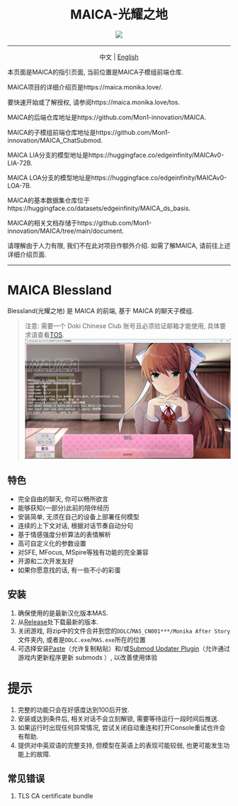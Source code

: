 <h1 align="center">MAICA-光耀之地</h1>
<div align="center">
<img src="https://maica.monika.love/assets/maica-text-finish-p.png" width=150>
</div>

***

<p align="center">中文 | <a href="/README_EN.md">English</a></p>

本页面是MAICA的指引页面, 当前位置是MAICA子模组前端仓库.

MAICA项目的详细介绍页是https://maica.monika.love/.

要快速开始或了解授权, 请参阅https://maica.monika.love/tos.

MAICA的后端仓库地址是https://github.com/Mon1-innovation/MAICA.

MAICA的子模组前端仓库地址是https://github.com/Mon1-innovation/MAICA_ChatSubmod.

MAICA LIA分支的模型地址是https://huggingface.co/edgeinfinity/MAICAv0-LIA-72B.

MAICA LOA分支的模型地址是https://huggingface.co/edgeinfinity/MAICAv0-LOA-7B.

MAICA的基本数据集仓库位于https://huggingface.co/datasets/edgeinfinity/MAICA_ds_basis.

MAICA的相关文档存储于https://github.com/Mon1-innovation/MAICA/tree/main/document.

请理解由于人力有限, 我们不在此对项目作额外介绍. 如需了解MAICA, 请前往上述详细介绍页面.

-------------------------

# MAICA Blessland

Blessland(光耀之地) 是 MAICA 的前端, 基于 MAICA 的聊天子模组.

> 注意: 需要一个 Doki Chinese Club 账号且必须验证邮箱才能使用, 具体要求请查看[TOS](https://maica.monika.love/tos).
![alt text](image1.png)
## 特色

* 完全自由的聊天, 你可以畅所欲言
* 能够获知(一部分)此前的陪伴经历
* 安装简单, 无须在自己的设备上部署任何模型
* 连续的上下文对话, 根据对话节奏自动分句
* 基于情感强度分析算法的表情解析
* 高可自定义化的参数设置
* 对SFE, MFocus, MSpire等独有功能的完全兼容
* 开源和二次开发友好
* 如果你愿意找的话, 有一些不小的彩蛋
  
## 安装

1. 确保使用的是最新汉化版本MAS.  
2. 从[Release](https://github.com/Mon1-innovation/MAICA_ChatSubmod/releases)处下载最新的版本.  
3. 关闭游戏, 将zip中的文件合并到您的`DDLC`/`MAS_CN001***/Monika After Story`文件夹内, 或者是`DDLC.exe`/`MAS.exe`所在的位置  
4. 可选择安装[Paste](https://github.com/Legendkiller21/MAS-Submods-Paste)（允许复制粘贴）和/或[Submod Updater Plugin](https://github.com/Booplicate/MAS-Submods-SubmodUpdaterPlugin)（允许通过游戏内更新程序更新 submods ）, 以改善使用体验

# 提示
1. 完整的功能只会在好感度达到100后开放.
2. 安装或达到条件后, 相关对话不会立刻解锁, 需要等待运行一段时间后推送.
3. 如果运行时出现任何异常情况, 尝试关闭自动重连和打开Console重试也许会有帮助.
4. 提供对中英双语的完整支持, 但模型在英语上的表现可能较弱, 也更可能发生功能上的故障.

## 常见错误
1. TLS CA certificate bundle